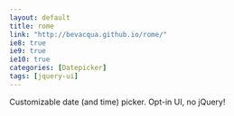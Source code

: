```yaml
---
layout: default
title: rome
link: "http://bevacqua.github.io/rome/"
ie8: true
ie9: true
ie10: true
categories: [Datepicker]
tags: [jquery-ui]
---
```

Customizable date (and time) picker. Opt-in UI, no jQuery!
